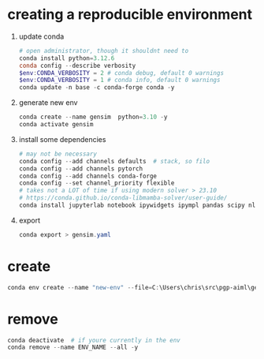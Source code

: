 # creating a reproducible environment
1. update conda
    ```powershell
    # open administrator, though it shouldnt need to
    conda install python=3.12.6
    conda config --describe verbosity
    $env:CONDA_VERBOSITY = 2 # conda debug, default 0 warnings
    $env:CONDA_VERBOSITY = 1 # conda info, default 0 warnings
    conda update -n base -c conda-forge conda -y
    ```
2. generate new env
    ```powershell
    conda create --name gensim  python=3.10 -y
    conda activate gensim
    ```
3. install some dependencies
    ```powershell
    # may not be necessary
    conda config --add channels defaults  # stack, so filo
    conda config --add channels pytorch
    conda config --add channels conda-forge
    conda config --set channel_priority flexible
    # takes not a LOT of time if using modern solver > 23.10
    # https://conda.github.io/conda-libmamba-solver/user-guide/
    conda install jupyterlab notebook ipywidgets ipympl pandas scipy nltk keras seaborn plotly xgboost imbalanced-learn tensorflow spacy gensim unidecode lxml -y
    ```
4. export
    ```powershell
    conda export > gensim.yaml
    ```


# create
```powershell
conda env create --name "new-env" --file=C:\Users\chris\src\pgp-aiml\gensim.yaml  # must be -f, not --file
```


# remove
```powershell
conda deactivate  # if youre currently in the env
conda remove --name ENV_NAME --all -y
```
